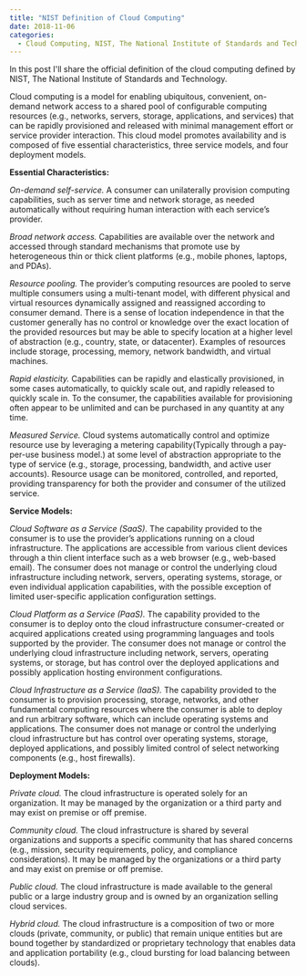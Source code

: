 ```yaml
---
title: "NIST Definition of Cloud Computing"
date: 2018-11-06
categories: 
  - Cloud Computing, NIST, The National Institute of Standards and Technology
---
```


In this post I'll share the official definition of the cloud computing defined by NIST, The National Institute of Standards and Technology. 

Cloud computing is a model for enabling ubiquitous, convenient, on-demand network access to a shared pool of configurable computing resources (e.g., networks, servers, storage, applications, and services) that can be rapidly provisioned and released with minimal management effort or service provider interaction. This cloud model promotes availability and is composed of five essential characteristics, three service models, and four deployment models.  

**Essential Characteristics:**

*On-demand self-service.* A consumer can unilaterally provision computing capabilities, such as server time and network storage, as needed automatically without requiring human interaction with each service’s provider. 

*Broad network access.* Capabilities are available over the network and accessed through standard mechanisms that promote use by heterogeneous thin or thick client platforms (e.g., mobile phones, laptops, and PDAs). 

*Resource pooling.* The provider’s computing resources are pooled to serve multiple consumers using a multi-tenant model, with different physical and virtual resources dynamically assigned and reassigned according to consumer demand. There is a sense of location independence in that the customer generally has no control or knowledge over the exact location of the provided resources but may be able to specify location at a higher level of abstraction (e.g., country, state, or datacenter). Examples of resources include storage, processing, memory, network bandwidth, and virtual machines. 

*Rapid elasticity.* Capabilities can be rapidly and elastically provisioned, in some cases automatically, to quickly scale out, and rapidly released to quickly scale in. To the consumer, the capabilities available for provisioning often appear to be unlimited and can be purchased in any quantity at any time. 

*Measured Service.* Cloud systems automatically control and optimize resource use by leveraging a metering capability(Typically through a pay-per-use business model.) at some level of abstraction appropriate to the type of service (e.g., storage, processing, bandwidth, and active user accounts). Resource usage can be monitored, controlled, and reported, providing transparency for both the provider and consumer of the utilized service. 

**Service Models:**

*Cloud Software as a Service (SaaS).* The capability provided to the consumer is to use the provider’s applications running on a cloud infrastructure. The applications are accessible from various client devices through a thin client interface such as a web browser (e.g., web-based email). The consumer does not manage or control the underlying cloud infrastructure including network, servers, operating systems, storage, or even individual application capabilities, with the possible exception of limited user-specific application configuration settings. 

*Cloud Platform as a Service (PaaS).* The capability provided to the consumer is to deploy onto the cloud infrastructure consumer-created or acquired applications created using programming languages and tools supported by the provider. The consumer does not manage or control the underlying cloud infrastructure including network, servers, operating systems, or storage, but has control over the deployed applications and possibly application hosting environment configurations. 

*Cloud Infrastructure as a Service (IaaS).* The capability provided to the consumer is to provision processing, storage, networks, and other fundamental computing resources where the consumer is able to deploy and run arbitrary software, which can include operating systems and applications. The consumer does not manage or control the underlying cloud infrastructure but has control over operating systems, storage, deployed applications, and possibly limited control of select networking components (e.g., host firewalls). 

**Deployment Models:**

*Private cloud.* The cloud infrastructure is operated solely for an organization. It may be managed by the organization or a third party and may exist on premise or off premise. 

*Community cloud.* The cloud infrastructure is shared by several organizations and supports a specific community that has shared concerns (e.g., mission, security requirements, policy, and compliance considerations). It may be managed by the organizations or a third party and may exist on premise or off premise. 

*Public cloud.* The cloud infrastructure is made available to the general public or a large industry group and is owned by an organization selling cloud services. 

*Hybrid cloud.* The cloud infrastructure is a composition of two or more clouds (private, community, or public) that remain unique entities but are bound together by standardized or proprietary technology that enables data and application portability (e.g., cloud bursting for load balancing between clouds). 